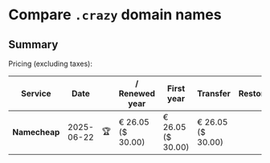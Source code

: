 # Compare `.crazy` domain names

## Summary

Pricing (excluding taxes):

| Service | Date |  | / Renewed year | First year | Transfer | Restoration |
|--|--|--|--|--|--|--|
| **Namecheap** | 2025-06-22 | 🏆 | € 26.05<br>($ 30.00) | € 26.05<br>($ 30.00) | € 26.05<br>($ 30.00) |  |
